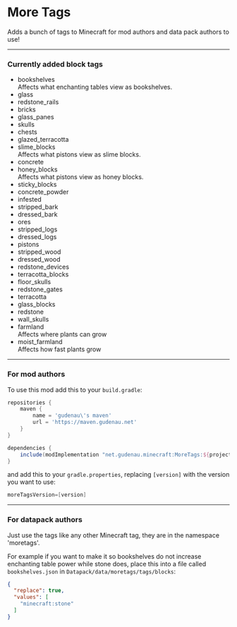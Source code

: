 # More Tags

Adds a bunch of tags to Minecraft for mod authors and data pack authors to use!

---

### Currently added block tags

* bookshelves <br> Affects what enchanting tables view as bookshelves.
* glass
* redstone_rails
* bricks
* glass_panes
* skulls
* chests
* glazed_terracotta
* slime_blocks <br> Affects what pistons view as slime blocks.
* concrete
* honey_blocks <br> Affects what pistons view as honey blocks.
* sticky_blocks
* concrete_powder
* infested
* stripped_bark
* dressed_bark
* ores
* stripped_logs
* dressed_logs
* pistons
* stripped_wood
* dressed_wood
* redstone_devices
* terracotta_blocks
* floor_skulls
* redstone_gates
* terracotta
* glass_blocks
* redstone
* wall_skulls
* farmland <br> Affects where plants can grow
* moist_farmland <br> Affects how fast plants grow

---

### For mod authors

To use this mod add this to your `build.gradle`:
```gradle
repositories {
    maven {
        name = 'gudenau\'s maven'
        url = 'https://maven.gudenau.net'
    }
}

dependencies {
    include(modImplementation "net.gudenau.minecraft:MoreTags:${project.moreTagsVersion}")
}
```
and add this to your `gradle.properties`, replacing `[version]` with the version you want to use:
```gradle
moreTagsVersion=[version]
```

---

### For datapack authors

Just use the tags like any other Minecraft tag, they are in the namespace 'moretags'.

For example if you want to make it so bookshelves do not increase enchanting table power while stone does, place this 
into a file called `bookshelves.json` in `Datapack/data/moretags/tags/blocks`:
```json
{
  "replace": true,
  "values": [
    "minecraft:stone"
  ]
}
```
